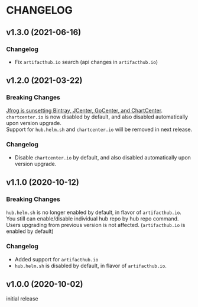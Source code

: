 # CHANGELOG

## v1.3.0 (2021-06-16)

### Changelog
- Fix `artifacthub.io` search (api changes in `artifacthub.io`)

## v1.2.0 (2021-03-22)

### Breaking Changes

[Jfrog is sunsetting Bintray, JCenter, GoCenter, and ChartCenter](https://jfrog.com/center-sunset/).  
`chartcenter.io` is now disabled by default, and also disabled automatically upon version upgrade.  
Support for `hub.helm.sh` and `chartcenter.io` will be removed in next release.

### Changelog
- Disable `chartcenter.io` by default, and also disabled automatically upon version upgrade.


## v1.1.0 (2020-10-12)

### Breaking Changes

`hub.helm.sh` is no longer enabled by default, in flavor of `artifacthub.io`.  
You still can enable/disable individual hub repo by hub repo command.  
Users upgrading from previous version is not affected. (`artifacthub.io` is enabled by default)

### Changelog
- Added support for `artifacthub.io`
- `hub.helm.sh` is disabled by default, in flavor of `artifacthub.io`.


## v1.0.0 (2020-10-02)

initial release
